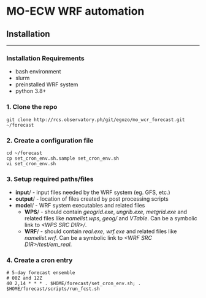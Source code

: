 # MO-ECW WRF automation

## Installation
---

### Installation Requirements
- bash environment
- slurm
- preinstalled WRF system
- python 3.8+

### 1. Clone the repo
```
git clone http://rcs.observatory.ph/git/egozo/mo_wcr_forecast.git ~/forecast
```

### 2. Create a configuration file
```
cd ~/forecast
cp set_cron_env.sh.sample set_cron_env.sh
vi set_cron_env.sh
```

### 3. Setup required paths/files
- __input__/ - input files needed by the WRF system (eg. GFS, etc.)
- __output__/ - location of files created by post processing scripts
- __model__/ - WRF system executables and related files
    - __WPS__/ - should contain _geogrid.exe_, _ungrib.exe_, _metgrid.exe_ and related files like _namelist.wps_, _geog/_ and _VTable_. Can be a symbolic link to _\<WPS SRC DIR\>/_.
    - __WRF__/ - should contain _real.exe_, _wrf.exe_ and related files like _namelist.wrf_. Can be a symbolic link to _\<WRF SRC DIR\>/test/em_real_.

### 4. Create a cron entry
```
# 5-day forecast ensemble
# 00Z and 12Z
40 2,14 * * * . $HOME/forecast/set_cron_env.sh; . $HOME/forecast/scripts/run_fcst.sh
```